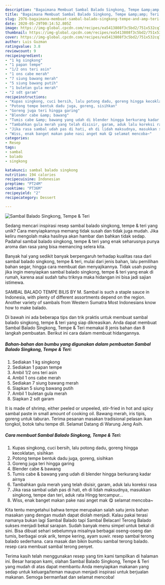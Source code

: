```yaml
---
description: "Bagaimana Membuat Sambal Balado Singkong, Tempe &amp;amp; Teri Anti Gagal"
title: "Bagaimana Membuat Sambal Balado Singkong, Tempe &amp;amp; Teri Anti Gagal"
slug: 2976-bagaimana-membuat-sambal-balado-singkong-tempe-and-amp-teri-anti-gagal
date: 2020-05-29T00:14:52.805Z
image: https://img-global.cpcdn.com/recipes/ea5413808f3c5bd2/751x532cq70/sambal-balado-singkong-tempe-teri-foto-resep-utama.jpg
thumbnail: https://img-global.cpcdn.com/recipes/ea5413808f3c5bd2/751x532cq70/sambal-balado-singkong-tempe-teri-foto-resep-utama.jpg
cover: https://img-global.cpcdn.com/recipes/ea5413808f3c5bd2/751x532cq70/sambal-balado-singkong-tempe-teri-foto-resep-utama.jpg
author: Luis Guzman
ratingvalue: 3.8
reviewcount: 9
recipeingredient:
- "1 kg singkong"
- "1 papan tempe"
- "1/2 ons teri asin"
- "1 ons cabe merah"
- "7 siung bawang merah"
- "5 siung bawang putih"
- "1 buletan gula merah"
- "2 sdt garam"
recipeinstructions:
- "Kupas singkong, cuci bersih, lalu potong dadu, goreng hingga kecoklatan, sisihkan"
- "Potong tempe bentuk dadu juga, goreng, sisihkan"
- "Goreng juga teri hingga garing"
- "Blender cabe &amp; bawang"
- "Tumis cabe &amp; bawang yang udah di blender hingga berkurang kadar airnya"
- "Tambahkan gula merah yang telah disisir, garam, aduk lalu koreksi rasa"
- "Jika rasa sambal udah pas di hati, eh di lidah maksudnya, masukkan singkong, tempe dan teri, aduk rata Hingg tercampur..."
- "Wiss, enak banget makan pake nasi anget mak 😋 selamat mencoba~"
categories:
- Resep
tags:
- sambal
- balado
- singkong

katakunci: sambal balado singkong 
nutrition: 194 calories
recipecuisine: Indonesian
preptime: "PT24M"
cooktime: "PT36M"
recipeyield: "2"
recipecategory: Dessert

---
```



![Sambal Balado Singkong, Tempe &amp; Teri](https://img-global.cpcdn.com/recipes/ea5413808f3c5bd2/751x532cq70/sambal-balado-singkong-tempe-teri-foto-resep-utama.jpg)

Sedang mencari inspirasi resep sambal balado singkong, tempe &amp; teri yang unik? Cara menyiapkannya memang tidak susah dan tidak juga mudah. Jika keliru mengolah maka hasilnya akan hambar dan bahkan tidak sedap. Padahal sambal balado singkong, tempe &amp; teri yang enak seharusnya punya aroma dan rasa yang bisa memancing selera kita.

Banyak hal yang sedikit banyak berpengaruh terhadap kualitas rasa dari sambal balado singkong, tempe &amp; teri, mulai dari jenis bahan, lalu pemilihan bahan segar, hingga cara membuat dan menyajikannya. Tidak usah pusing jika ingin menyiapkan sambal balado singkong, tempe &amp; teri yang enak di rumah, karena asal sudah tahu triknya maka hidangan ini bisa jadi sajian istimewa.

SAMBAL BALADO TEMPE BILIS BY M. Sambal is such a staple sauce in Indonesia, with plenty of different assortments depend on the region. Another variety of sambals from Western Sumatra Most Indonesians know how to make balado.


Di bawah ini ada beberapa tips dan trik praktis untuk membuat sambal balado singkong, tempe &amp; teri yang siap dikreasikan. Anda dapat membuat Sambal Balado Singkong, Tempe &amp; Teri memakai 8 jenis bahan dan 8 langkah pembuatan. Berikut ini cara dalam membuat hidangannya.

<!--inarticleads1-->

##### Bahan-bahan dan bumbu yang digunakan dalam pembuatan Sambal Balado Singkong, Tempe &amp; Teri:

1. Sediakan 1 kg singkong
1. Sediakan 1 papan tempe
1. Ambil 1/2 ons teri asin
1. Ambil 1 ons cabe merah
1. Sediakan 7 siung bawang merah
1. Siapkan 5 siung bawang putih
1. Ambil 1 buletan gula merah
1. Siapkan 2 sdt garam


It is made of shrimp, either peeled or unpeeled, stir-fried in hot and spicy sambal paste in small amount of cooking oil. Bawang merah, iris tipis, goreng untuk taburan. Terima pesanan masakan tradisional pelasan ikan tongkol, botok tahu tempe dll. Selamat Datang di Warung Jeng Asih. 

<!--inarticleads2-->

##### Cara membuat Sambal Balado Singkong, Tempe &amp; Teri:

1. Kupas singkong, cuci bersih, lalu potong dadu, goreng hingga kecoklatan, sisihkan
1. Potong tempe bentuk dadu juga, goreng, sisihkan
1. Goreng juga teri hingga garing
1. Blender cabe &amp; bawang
1. Tumis cabe &amp; bawang yang udah di blender hingga berkurang kadar airnya
1. Tambahkan gula merah yang telah disisir, garam, aduk lalu koreksi rasa
1. Jika rasa sambal udah pas di hati, eh di lidah maksudnya, masukkan singkong, tempe dan teri, aduk rata Hingg tercampur...
1. Wiss, enak banget makan pake nasi anget mak 😋 selamat mencoba~


Kita tentu mengetahui bahwa tempe merupakan salah satu jenis bahan masakan yang dengan mudah dapat diolah menjadi. Kalau pakai terasi namanya bukan lagi Sambal Balado tapi Sambal Belacan! Terong Balado sukses menjadi bekal sarapan. Sudah banyak menu simpel untuk bekal di sini. Bisa dibuat sehari sebelumnya misalnya berbagai oseng-oseng dan tumis, berbagai orak arik, tempe kering, ayam suwir. resep sambal terong balado sederhana. cara masak dan bikin bumbu sambal terong balado. resep cara membuat sambal terong penyet. 

Terima kasih telah menggunakan resep yang tim kami tampilkan di halaman ini. Besar harapan kami, olahan Sambal Balado Singkong, Tempe &amp; Teri yang mudah di atas dapat membantu Anda menyiapkan makanan yang sedap untuk keluarga/teman maupun menjadi inspirasi untuk berjualan makanan. Semoga bermanfaat dan selamat mencoba!
